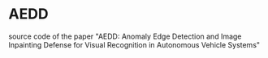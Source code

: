 # AEDD
source code of the paper "AEDD: Anomaly Edge Detection and Image Inpainting Defense for Visual Recognition in Autonomous Vehicle Systems"
